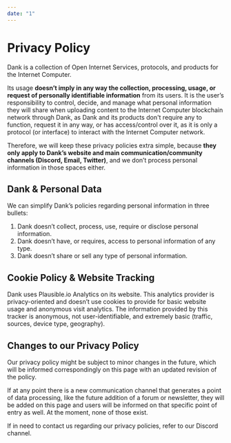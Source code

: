 ```yaml
---
date: "1"
---
```


# Privacy Policy

Dank is a collection of Open Internet Services, protocols, and products for the Internet Computer.

Its usage **doesn’t imply in any way the collection, processing, usage, or request of personally identifiable information** from its users. It is the user’s responsibility to control, decide, and manage what personal information they will share when uploading content to the Internet Computer blockchain network through Dank, as Dank and its products don't require any to function, request it in any way, or has access/control over it, as it is only a protocol (or interface) to interact with the Internet Computer network.

Therefore, we will keep these privacy policies extra simple, because **they only apply to Dank’s website and main communication/community channels (Discord, Email, Twitter)**, and we don’t process personal information in those spaces either.

## Dank & Personal Data

We can simplify Dank’s policies regarding personal information in three bullets:

1. Dank doesn’t collect, process, use, require or disclose personal information.
2. Dank doesn’t have, or requires, access to personal information of any type.
3. Dank doesn’t share or sell any type of personal information.

## Cookie Policy & Website Tracking
Dank uses Plausible.io Analytics on its website. This analytics provider is privacy-oriented and doesn’t use cookies to provide for basic website usage and anonymous visit analytics. The information provided by this tracker is anonymous, not user-identifiable, and extremely basic (traffic, sources, device type, geography).

## Changes to our Privacy Policy
Our privacy policy might be subject to minor changes in the future, which will be informed correspondingly on this page with an updated revision of the policy.

If at any point there is a new communication channel that generates a point of data processing, like the future addition of a forum or newsletter, they will be added on this page and users will be informed on that specific point of entry as well. At the moment, none of those exist.

If in need to contact us regarding our privacy policies, refer to our Discord channel.